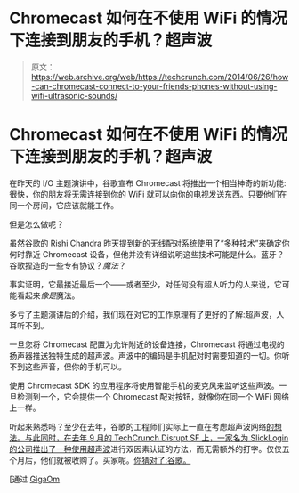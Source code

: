 # Chromecast 如何在不使用 WiFi 的情况下连接到朋友的手机？超声波 

> 原文：<https://web.archive.org/web/https://techcrunch.com/2014/06/26/how-can-chromecast-connect-to-your-friends-phones-without-using-wifi-ultrasonic-sounds/>

# Chromecast 如何在不使用 WiFi 的情况下连接到朋友的手机？超声波

在昨天的 I/O 主题演讲中，谷歌宣布 Chromecast 将推出一个相当神奇的新功能:很快，你的朋友将无需连接到你的 WiFi 就可以向你的电视发送东西。只要他们在同一个房间，它应该就能工作。

但是怎么做呢？

虽然谷歌的 Rishi Chandra 昨天提到新的无线配对系统使用了“多种技术”来确定你何时靠近 Chromecast 设备，但他并没有详细说明这些技术可能是什么。蓝牙？谷歌捏造的一些专有协议？*魔法*？

事实证明，它最接近最后一个——或者至少，对任何没有超人听力的人来说，它可能看起来*像是*魔法。

多亏了主题演讲后的介绍，我们现在对它的工作原理有了更好的了解:超声波，人耳听不到。

一旦您将 Chromecast 配置为允许附近的设备连接，Chromecast 将通过电视的扬声器推送独特生成的超声波。声波中的编码是手机配对时需要知道的一切。你听不到这些声音，但你的手机可以。

使用 Chromecast SDK 的应用程序将使用智能手机的麦克风来监听这些声波。一旦检测到一个，它会提供一个 Chromecast 配对按钮，就像你在同一个 WiFi 网络上一样。

听起来熟悉吗？至少在去年，谷歌的工程师们实际上一直在考虑超声波网络[的想法。与此同时，在去年 9 月的 TechCrunch Disrupt SF 上，一家名为 SlickLogin](https://web.archive.org/web/20221209224113/http://smus.com/ultrasonic-networking/) [的公司推出了一种使用超声波](https://web.archive.org/web/20221209224113/https://beta.techcrunch.com/2013/09/09/slicklogin-wants-to-kill-the-password-by-singing-a-silent-song-to-your-smartphone/)进行双因素认证的方法，而无需额外的打字。仅仅五个月后，他们就被收购了。买家呢。[你猜对了:谷歌。](https://web.archive.org/web/20221209224113/https://beta.techcrunch.com/2014/02/16/google-acquires-slicklogin-the-sound-based-password-alternative/)

[通过 [GigaOm](https://web.archive.org/web/20221209224113/http://gigaom.com/2014/06/26/chromecast-will-use-ultrasonic-sounds-to-pair-your-tv-with-your-friends-phones/)